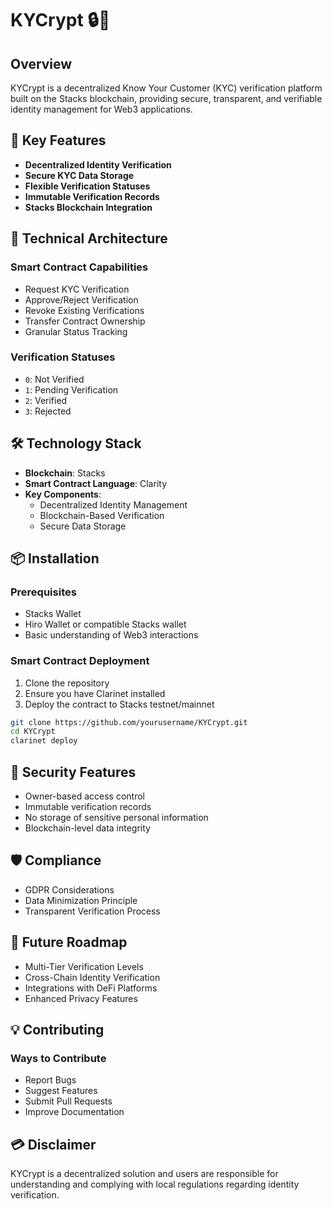 # KYCrypt 🔒🔗

## Overview

KYCrypt is a decentralized Know Your Customer (KYC) verification platform built on the Stacks blockchain, providing secure, transparent, and verifiable identity management for Web3 applications.

## 🌟 Key Features

- **Decentralized Identity Verification**
- **Secure KYC Data Storage**
- **Flexible Verification Statuses**
- **Immutable Verification Records**
- **Stacks Blockchain Integration**

## 🚀 Technical Architecture

### Smart Contract Capabilities
- Request KYC Verification
- Approve/Reject Verification
- Revoke Existing Verifications
- Transfer Contract Ownership
- Granular Status Tracking

### Verification Statuses
- `0`: Not Verified
- `1`: Pending Verification
- `2`: Verified
- `3`: Rejected

## 🛠 Technology Stack

- **Blockchain**: Stacks
- **Smart Contract Language**: Clarity
- **Key Components**:
  - Decentralized Identity Management
  - Blockchain-Based Verification
  - Secure Data Storage

## 📦 Installation

### Prerequisites
- Stacks Wallet
- Hiro Wallet or compatible Stacks wallet
- Basic understanding of Web3 interactions

### Smart Contract Deployment
1. Clone the repository
2. Ensure you have Clarinet installed
3. Deploy the contract to Stacks testnet/mainnet

```bash
git clone https://github.com/yourusername/KYCrypt.git
cd KYCrypt
clarinet deploy
```

## 🔐 Security Features

- Owner-based access control
- Immutable verification records
- No storage of sensitive personal information
- Blockchain-level data integrity

## 🛡️ Compliance

- GDPR Considerations
- Data Minimization Principle
- Transparent Verification Process

## 🔮 Future Roadmap

- Multi-Tier Verification Levels
- Cross-Chain Identity Verification
- Integrations with DeFi Platforms
- Enhanced Privacy Features

## 💡 Contributing

### Ways to Contribute
- Report Bugs
- Suggest Features
- Submit Pull Requests
- Improve Documentation

## 💳 Disclaimer

KYCrypt is a decentralized solution and users are responsible for understanding and complying with local regulations regarding identity verification.

